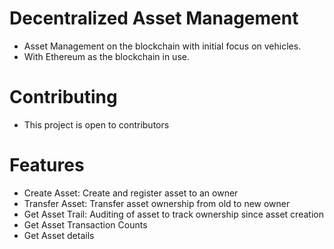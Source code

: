 # Decentralized Asset Management 
+ Asset Management on the blockchain with initial focus on vehicles.
+ With Ethereum as the blockchain in use.

# Contributing
+ This project is open to contributors

# Features
+ Create Asset: Create and register asset to an owner
+ Transfer Asset: Transfer asset ownership from old to new owner
+ Get Asset Trail: Auditing of asset to track ownership since asset creation
+ Get Asset Transaction Counts
+ Get Asset details